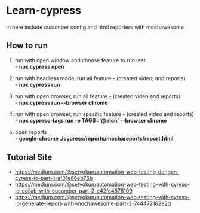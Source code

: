 # Learn-cypress
in here include cucumber config and html reporters with mochawesome
## How to run 
  1. run with open window and choose feature to run test \
    - **npx cypress open** 

  2. run with headless mode, run all feature - (created video, and reports) \
    - **npx cypress run** 

  3. run with open browser, run all feature - (created video and reports) \
    - **npx cypress run --browser chrome**

  4. run with open browser, run spesific feature - (created video and reports) \
    - **npx cypress-tags run -e TAGS='@elon' --browser chrome**

  5. open reports \
    - **google-chrome ./cypress/reports/mochareports/report.html**

## Tutorial Site 
 - https://medium.com/@setyokun/automation-web-testing-dengan-cyress-io-part-1-af31e86eb76b
 - https://medium.com/@setyokun/automation-web-testing-with-cyress-io-collab-with-cucumber-part-2-e42fc4878109
 - https://medium.com/@setyokun/automation-web-testing-with-cyress-io-generate-report-with-mochawesome-part-3-744472162e2d
